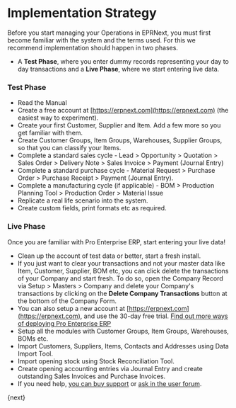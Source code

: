 # Implementation Strategy

Before you start managing your Operations in EPRNext, you must first become
familiar with the system and the terms used. For this we recommend
implementation should happen in two phases.

  * A **Test Phase**, where you enter dummy records representing your day to day transactions and a **Live Phase**, where we start entering live data.

### Test Phase

  * Read the Manual
  * Create a free account at [https://erpnext.com](https://erpnext.com) (the easiest way to experiment).
  * Create your first Customer, Supplier and Item. Add a few more so you get familiar with them.
  * Create Customer Groups, Item Groups, Warehouses, Supplier Groups, so that you can classify your Items.
  * Complete a standard sales cycle - Lead > Opportunity > Quotation > Sales Order > Delivery Note > Sales Invoice > Payment (Journal Entry)
  * Complete a standard purchase cycle - Material Request > Purchase Order > Purchase Receipt > Payment (Journal Entry).
  * Complete a manufacturing cycle (if applicable) - BOM > Production Planning Tool > Production Order > Material Issue
  * Replicate a real life scenario into the system.
  * Create custom fields, print formats etc as required.

### Live Phase

Once you are familiar with Pro Enterprise ERP, start entering your live data!

  * Clean up the account of test data or better, start a fresh install.
  * If you just want to clear your transactions and not your master data like Item, Customer, Supplier, BOM etc, you can click delete the transactions of your Company and start fresh. To do so, open the Company Record via Setup > Masters > Company and delete your Company's transactions by clicking on the **Delete Company Transactions** button at the bottom of the Company Form.
  * You can also setup a new account at [https://erpnext.com](https://erpnext.com), and use the 30-day free trial. [Find out more ways of deploying Pro Enterprise ERP](/introduction/getting-started-with-erpnext)
  * Setup all the modules with Customer Groups, Item Groups, Warehouses, BOMs etc.
  * Import Customers, Suppliers, Items, Contacts and Addresses using Data Import Tool.
  * Import opening stock using Stock Reconciliation Tool.
  * Create opening accounting entries via Journal Entry and create outstanding Sales Invoices and Purchase Invoices.
  * If you need help, [you can buy support](https://erpnext.com/pricing) or [ask in the user forum](https://discuss.erpnext.com).

{next}
